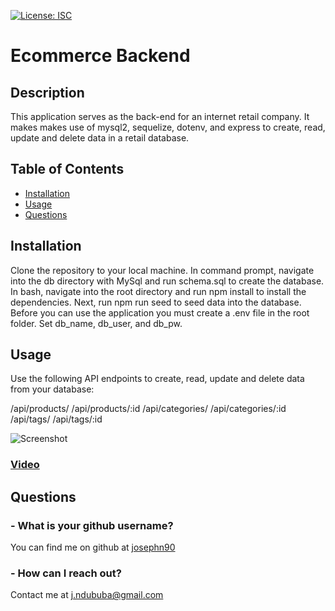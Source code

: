 [![License: ISC](https://img.shields.io/badge/License-ISC-blue.svg)](https://opensource.org/licenses/ISC)
# Ecommerce Backend

## Description 

This application serves as the back-end for an internet retail company. It makes makes use of mysql2, sequelize, dotenv, and express to create, read, update and delete data in a retail database.

## Table of Contents

* [Installation](#installation)
* [Usage](#usage)
* [Questions](#questions)

## Installation

Clone the repository to your local machine. In command prompt, navigate into the db directory with MySql and run schema.sql to create the database. In bash, navigate into the root directory and run npm install to install the dependencies. Next, run npm run seed to seed data into the database. Before you can use the application you must create a .env file in the root folder. Set db_name, db_user, and db_pw.

## Usage

Use the following API endpoints to create, read, update and delete data from your database:

/api/products/
/api/products/:id
/api/categories/
/api/categories/:id
/api/tags/
/api/tags/:id

![Screenshot]()

### [Video]()

## Questions

### - What is your github username?

You can find me on github at [josephn90](https://github.com/josephn90)

### - How can I reach out?

Contact me at <j.ndububa@gmail.com>